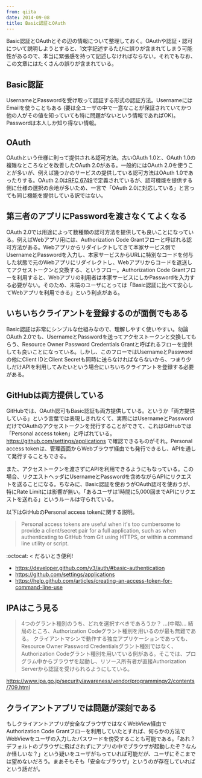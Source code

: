 ```yaml
---
from: qiita
date: 2014-09-08
title: Basic認証とOAuth
---
```


Basic認証とOAuthとその辺の情報について整理しておく。OAuthや認証・認可について説明しようとすると、1文字記述するたびに誤りが含まれてしまう可能性があるので、本当に緊張感を持って記述しなければならない。それでもなお、この文章にはたくさんの誤りが含まれている。

## Basic認証
UsernameとPasswordを受け取って認証する形式の認証方法。UsernameにはEmailを使うこともある (要は全ユーザの中で一意なことが保証されていてかつ他の人がその値を知っていても特に問題がないという情報であればOK)。Passwordは本人しか知り得ない情報。

## OAuth
OAuthという仕様に則って提供される認可方法。古いOAuth 1.0と、OAuth 1.0の複雑なところなどを改善したOAuth 2.0がある。一般的にはOAuth 2.0を使うことが多いが、例えば幾つかのサービスの提供している認可方法はOAuth 1.0であったりする。OAuth 2.0は[RFC 6749](http://tools.ietf.org/html/rfc6749)で定義されているが、認可機能を提供する側に仕様の選択の余地が多いため、一言で「OAuth 2.0に対応している」と言っても同じ機能を提供している訳ではない。

## 第三者のアプリにPasswordを渡さなくてよくなる
OAuth 2.0では用途によって数種類の認可方法を提供しても良いことになっている。例えばWebアプリ用には、Authorization Code Grantフローと呼ばれる認可方法がある。Webアプリからリダイレクトしてきて本家サービス側でUsernameとPasswordを入力し、本家サービスからURLに特別なコードを付与した状態で元のWebアプリにリダイレクトし、Webアプリからコードを返送してアクセストークンと交換する、というフロー。Authorization Code Grantフローを利用すると、Webアプリの利用者は本家サービスにしかPasswordを入力する必要がない。そのため、末端のユーザにとっては「Basic認証に比べて安心してWebアプリを利用できる」という利点がある。

## いちいちクライアントを登録するのが面倒でもある
Basic認証は非常にシンプルな仕組みなので、理解しやすく使いやすい。勿論OAuth 2.0でも、UsernameとPasswordを送ってアクセストークンと交換してもらう、Resource Owner Password Credentials Grantと呼ばれるフローを提供しても良いことになっている。しかし、このフローではUsernameとPasswordの他にClient IDとClient Secretも同時に送らなければならないから、つまり少しだけAPIを利用してみたいという場合にいちいちクライアントを登録する必要がある。

## GitHubは両方提供している
GitHubでは、OAuth認可もBasic認証も両方提供している。というか「両方提供している」という言葉では表現しきれなくて、実際にはUsernameとPasswordだけでOAuthのアクセストークンを発行することができて、これはGitHubでは「Personal access token」と呼ばれている。https://github.com/settings/applications で確認できるものがそれ。Personal access tokenは、管理画面からWebブラウザ経由でも発行できるし、APIを通して発行することもできる。

また、アクセストークンを渡さずにAPIを利用できるようにもなっている。この場合、リクエストヘッダにUsernameとPasswordを含めながらAPIにリクエストを送ることになる。ちなみに、Basic認証を使おうがOAuth認可を使おうが、特にRate Limitには影響が無い。「あるユーザは1時間に5,000回までAPIにリクエストを送れる」というルールは守られている。

以下はGitHubのPersonal access tokenに関する説明。

> Personal access tokens are useful when it's too cumbersome to provide a client/secret pair for a full application, such as when authenticating to GitHub from Git using HTTPS, or within a command line utility or script.

:octocat: < だるいとき便利!

* https://developer.github.com/v3/auth/#basic-authentication
* https://github.com/settings/applications
* https://help.github.com/articles/creating-an-access-token-for-command-line-use

## IPAはこう見る
> 4つのグラント種別のうち、どれを選択すべきであろうか？
> ...(中略)...
> 結局のところ、Authorization Codeグラント種別を用いるのが最も無難である。 
クライアントマシンで動作する独立アプリケーションであっても、Resource Owner Password Credentialsグラント種別ではなく、Authorization Codeグラント種別を用いている例がある。そこでは、プログラム中からブラウザを起動し、リソース所有者が直接Authorization Serverから認証を受けられるようにしている。

https://www.ipa.go.jp/security/awareness/vendor/programmingv2/contents/709.html

## クライアントアプリでは問題が深刻である
もしクライアントアプリが安全なブラウザではなくWebView経由でAuthorization Code Grantフローを利用していたとすれば、何らかの方法でWebViewをユーザの入力したパスワードを傍受することも可能である。「あれ？デフォルトのブラウザに飛ばされずにアプリの中でブラウザが起動したぞ？なんか怪しいな？」という疑いをユーザがもっていれば可能だが、ユーザにそこまでは望めないだろう。まあそもそも「安全なブラウザ」というのが存在していればという話だが。

